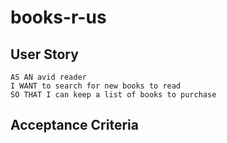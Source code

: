 # books-r-us

## User Story
```
AS AN avid reader
I WANT to search for new books to read
SO THAT I can keep a list of books to purchase
```

## Acceptance Criteria
